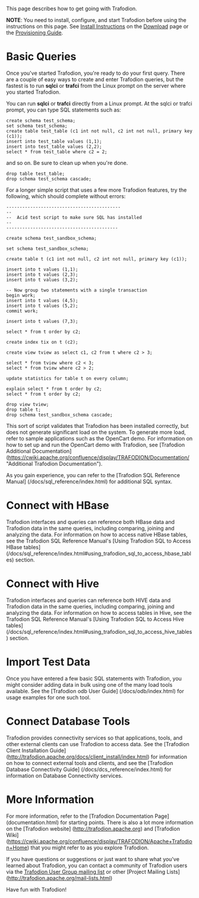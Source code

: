 <!--
  Licensed under the Apache License, Version 2.0 (the "License");
  you may not use this file except in compliance with the License.
  You may obtain a copy of the License at
 
      http://www.apache.org/licenses/LICENSE-2.0
 
  Unless required by applicable law or agreed to in writing, software
  distributed under the License is distributed on an "AS IS" BASIS,
  WITHOUT WARRANTIES OR CONDITIONS OF ANY KIND, either express or implied.
  See the License for the specific language governing permissions and
  limitations under the 
  License.
-->
This page describes how to get going with Trafodion. 

**NOTE**: You need to install, configure, and start Trafodion before using the instructions on this page.  See [Install Instructions](download.html#install) on the [Download](download.html) page or the [Provisioning Guide](docs/provisioning_guide/index.html). 

# Basic Queries

Once you've started Trafodion, you're ready to do your first query. There are a couple of easy ways to create and enter Trafodion queries, but the fastest is to run **sqlci** or **trafci** from the Linux prompt on the server where you started Trafodion.

You can run **sqlci** or **trafci** directly from a Linux prompt.  At the sqlci or trafci prompt, you can type SQL statements such as:

    create schema test_schema;
    set schema test_schema;
    create table test_table (c1 int not null, c2 int not null, primary key (c1));
    insert into test_table values (1,1);
    insert into test_table values (2,2);
    select * from test_table where c2 = 2;

and so on.  Be sure to clean up when you're done.

    drop table test_table;
    drop schema test_schema cascade;

For a longer simple script that uses a few more Trafodion features, try the following, which should complete without errors:

    -------------------------------------------
    --
    --  Acid test script to make sure SQL has installed
    --
    ------------------------------------------

    create schema test_sandbox_schema;

    set schema test_sandbox_schema;

    create table t (c1 int not null, c2 int not null, primary key (c1));

    insert into t values (1,1);
    insert into t values (2,3);
    insert into t values (3,2);

    -- Now group two statements with a single transaction
    begin work;
    insert into t values (4,5);
    insert into t values (5,2);
    commit work;

    insert into t values (7,3);

    select * from t order by c2;

    create index tix on t (c2);

    create view tview as select c1, c2 from t where c2 > 3;

    select * from tview where c2 < 3;
    select * from tview where c2 > 2;

    update statistics for table t on every column;

    explain select * from t order by c2;
    select * from t order by c2;

    drop view tview;
    drop table t;
    drop schema test_sandbox_schema cascade;


This sort of script validates that Trafodion has been installed correctly, but does not generate significant load on the system.   To generate more load, refer to sample applications such as the OpenCart demo.  For information on how to set up and run the OpenCart demo with Trafodion, see [Trafodion Additional Documentation] (https://cwiki.apache.org/confluence/display/TRAFODION/Documentation/ "Additional Trafodion Documentation").

As you gain experience, you can refer to the [Trafodion SQL Reference Manual] (/docs/sql_reference/index.html) for additional SQL syntax.

# Connect with HBase

Trafodion interfaces and queries can reference both HBase data and Trafodion data in the same queries, including comparing, joining and analyzing the data.  For information on how to access native HBase tables, see the Trafodion SQL Reference Manual's [Using Trafodion SQL to Access HBase tables] (/docs/sql_reference/index.html#using_trafodion_sql_to_access_hbase_tables) section.

# Connect with Hive

Trafodion interfaces and queries can reference both HIVE data and Trafodion data in the same queries, including comparing, joining and analyzing the data.  For information on how to access tables in Hive, see the Trafodion SQL Reference Manual's [Using Trafodion SQL to Access Hive tables] (/docs/sql_reference/index.html#using_trafodion_sql_to_access_hive_tables) section.

# Import Test Data

Once you have entered a few basic SQL statements with Trafodion, you might consider adding data in bulk using one of the many load tools available.  See the [Trafodion odb User Guide] (/docs/odb/index.html) for usage examples for one such tool.

# Connect Database Tools

Trafodion provides connectivity services so that applications, tools, and other external clients can use Trafodion to access data.  See the [Trafodion Client Installation Guide] (http://trafodion.apache.org/docs/client_install/index.html) for information on how to connect external tools and clients, and see the [Trafodion Database Connectivity Guide] (/docs/dcs_reference/index.html) for information on Database Connectivity services.

# More Information

For more information, refer to the [Trafodion Documentation Page] (documentation.html) for starting points.  There is also a lot more information on the [Trafodion website] (http://trafodion.apache.org) and [Trafodion Wiki] (https://cwiki.apache.org/confluence/display/TRAFODION/Apache+Trafodion+Home) that you might refer to as you explore Trafodion.

If you have questions or suggestions or just want to share what you've learned about Trafodion, you can contact a community of Trafodion users via the [Trafodion User Group mailing list](http://mail-archives.apache.org/mod_mbox/incubator-trafodion-user/) or other [Project Mailing Lists] (http://trafodion.apache.org/mail-lists.html)

Have fun with Trafodion!
